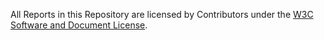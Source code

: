 All Reports in this Repository are licensed by Contributors
under the
[W3C Software and Document License](http://www.w3.org/Consortium/Legal/2015/copyright-software-and-document).
